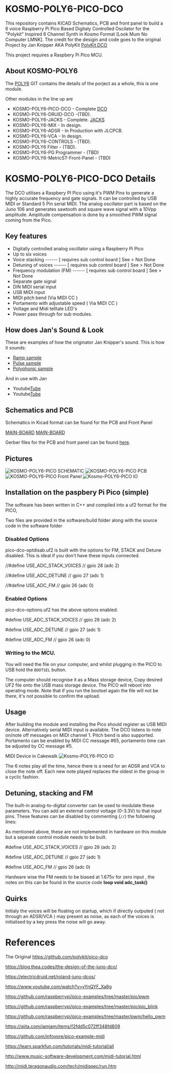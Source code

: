 # KOSMO-POLY6-PICO-DCO 
This repository contains KICAD Schematics, PCB and front panel to build a 6 voice Raspberry Pi Pico Based Digitaly Controlled Oscilator for the "Polykit" Inspired 6 Channel Synth in Kosmo Format [Look Mum No Computer LMNK]. The credit for the desigin and code goes to the original Project by Jan Knipper AKA PolyKit [PolyKit DCO](https://github.com/polykit/pico-dco)

This project requires a Raspbery Pi Pico MCU.

## About KOSMO-POLY6
The [POLY6](https://github.com/twinturbo/KOSMO-POLY6) GIT contains the details of the porject as a whole, this is one module.

Other modules in the line up are

- KOSMO-POLY6-PICO-DCO - Complete [ DCO ](https://github.com/twinturbo/KOSMO-POLY6-PICO-DCO)
- KOSMO-POLY6-DRUID-DCO -(TBD).
- KOSMO-POLY6-JACKS - Complete. [ JACKS ](https://github.com/twinturbo/KOSMO-POLY6-JACKS)
- KOSMO-POLY6-MIX - In design.
- KOSMO-POLY6-ADSR - In Production with JLCPCB.
- KOSMO-POLY6-VCA - In design.
- KOSMO-POLY6-CONTROLS - (TBD).
- KOSMO-POLY6 Filter - (TBD).
- KOSMO-POLY6-PG Programmer - (TBD)
- KOSMO-POLY6-MetricST-Front-Panel - (TBD)

# KOSMO-POLY6-PICO-DCO Details

The DCO utilises a Raspbery PI Pico using it's PWM Pins to generate a highly accurate frequency and gate signals. It can be controlled by USB MIDI or Standard 5 Pin serial MIDI. The analog oscillator part is based on the Juno 106 and generates sawtooth and square wave signal with a 10Vpp amplitude. Amplitude compensation is done by a smoothed PWM signal coming from the Pico.

## Key features

- Digitally controlled analog oscillator using a Raspberry Pi Pico
- Up to six voices
- Voice stacking             ------ [ requires sub control board ] See > Not Done
- Detuning of voices         ------ [ requires sub control board ] See > Not Done
- Frequency modulation (FM)  ------ [ requires sub control board ] See > Not Done
- Separate gate signal 
- DIN MIDI serial input
- USB MIDI input
- MIDI pitch bend (Via MIDI CC )
- Portamento with adjustable speed ( Via MIDI CC )
- Voltage and Midi telltale LED's
- Power pass through for sub modules.

## How does Jan's Sound & Look
These are examples of how the originator Jan Knipper's sound.
This is how it sounds: 

- [Ramp sample](https://soundcloud.com/polykit/pico-dco-ramp) 
- [Pulse sample](https://soundcloud.com/polykit/pico-dco-pulse) 
- [Polyphonic sample](https://soundcloud.com/polykit/pico-dco-polyphonic)

And in use with Jan 
- Youtube[Tube](https://www.youtube.com/watch?v=vj-DSh6yfM0)
- Youtube[Tube](https://www.youtube.com/watch?v=go1mErOdtsU)

## Schematics and PCB
Schematics in Kicad format can be found for the PCB and Front Panel

[MAIN-BOARD](HARDWARE/MAIN-BOARD) 
[MAIN-BOARD](HARDWARE/FRONT_PANEL) 

Gerber files for the PCB and front panel can be found [here](HARDWARE\PCB-PRINTS).
 

## Pictures 
![KOSMO-POLY6-PICO SCHEMATIC ](/Documentation/schematic-V0.1.1.png)
![KOSMO-POLY6-PICO PCB ](/Documentation/PCB-V0.1.1.png)
![KOSMO-POLY6-PICO Front Panel ](/Documentation/master-fp-V0.1.0.png)
![Kosmo-POLY6-PICO IO](/Documentation/IO-Notes.png)

## Installation on the paspbery Pi Pico (simple)
The software has been written in C++ and compiled into a uf2 format for the PICO, 

Two files are provided in the software/build folder along with the source code in the software folder

### Disabled Options
pico-dco-optdisab.uf2 is built with the options for FM, STACK and Detune disabled. This is ideal if you don't have these inputs connected.

//#define USE_ADC_STACK_VOICES // gpio 28 (adc 2)

//#define USE_ADC_DETUNE       // gpio 27 (adc 1)

//#define USE_ADC_FM           // gpio 26 (adc 0)

### Enabled Options
pico-dco-options.uf2 has the above options enabled.

#define USE_ADC_STACK_VOICES // gpio 28 (adc 2)

#define USE_ADC_DETUNE       // gpio 27 (adc 1)

#define USE_ADC_FM           // gpio 26 (adc 0)



### Writing to the MCU.

You will need the file on your computer, and whilst plugging in the PICO to USB hold the `BOOTSEL` button. 

The computer should recognise it as a Mass storage device, Copy desired UF2 file  onto the USB mass storage device. The PICO will reboot into operating mode. Note that if you run the bootsel again the file will not be there, it's not possible to confirm the upload.

## Usage

After building the module and installing the Pico should register as USB MIDI device. Alternatively serial MIDI input is available. The DCO listens to note on/note off messages on MIDI channel 1. Pitch bend is also supported. Portamento can be enabled by MIDI CC message #65, portamento time can be adjusted by CC message #5.

MIDI Device in Cakewalk
![Kosmo-POLY6-PICO IO](/Documentation/MIDICAKE.png)

The 6 notes play all the time, hence there is a need for an ADSR and VCA to close the note off. Each new note played replaces the oldest in the group in a cyclic fashion.


## Detuning, stacking and FM

The built-in analog-to-digital converter can be used to modulate these parameters. You can add an external control voltage (0-3.3V) to that input pins. These features can be disabled by commenting (`//`) the following lines:

As mentioned above, these are not implemented in hardware on this module but a seperate control module needs to be built. 

#define USE_ADC_STACK_VOICES // gpio 28 (adc 2)

#define USE_ADC_DETUNE       // gpio 27 (adc 1)

#define USE_ADC_FM           // gpio 26 (adc 0)

Hardware wise the FM needs to be biased at 1.675v for zero input , the notes on this can be found in the source code **loop void adc_task()**

## Quirks

Initialy the voices will be floating on startup, which if directly outputed ( not through an ADSR/VCA ) may present as noise, as each of the voices is initialised by a key press the noise will go away. 

# References
The Original 
https://github.com/polykit/pico-dco

https://blog.thea.codes/the-design-of-the-juno-dco/

https://electricdruid.net/roland-juno-dcos/

https://www.youtube.com/watch?v=yYnQYF_Xa8g

https://github.com/raspberrypi/pico-examples/tree/master/pio/pwm

https://github.com/raspberrypi/pico-examples/tree/master/pio/pio_blink

https://github.com/raspberrypi/pico-examples/tree/master/pwm/hello_pwm

https://qiita.com/jamjam/items/f2fdd5c072ff348fd809

https://github.com/infovore/pico-example-midi

https://learn.sparkfun.com/tutorials/midi-tutorial/all

http://www.music-software-development.com/midi-tutorial.html

http://midi.teragonaudio.com/tech/midispec/run.htm

